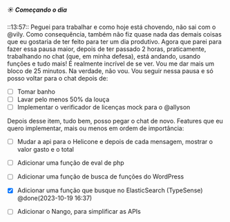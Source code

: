 ##### ☀️ Começando o dia
::13:57:: Peguei para trabalhar e como hoje está chovendo, não sai com o @vily. Como consequência, também não fiz quase nada das demais coisas que eu gostaria de ter feito para ter um dia produtivo.
Agora que parei para fazer essa pausa maior, depois de ter passado 2 horas, praticamente, trabalhando no chat (que, em minha defesa), está andando, usando funções e tudo mais! É realmente incrível de se ver. Vou me dar mais um bloco de 25 minutos. Na verdade, não vou. Vou seguir nessa pausa e só posso voltar para o chat depois de:
- [ ] Tomar banho
- [ ] Lavar pelo menos 50% da louça
- [ ] Implementar o verificador de licenças mock para o @allyson

Depois desse item, tudo bem, posso pegar o chat de novo. Features que eu quero implementar, mais ou menos em ordem de importância:
- [ ] Mudar a api para o Helicone e depois de cada mensagem, mostrar o valor gasto e o total
- [ ] Adicionar uma função de eval de php
- [ ] Adicionar uma função de busca de funções do WordPress
- [x] Adicionar uma função que busque no ElasticSearch (TypeSense) @done(2023-10-19 16:37)

- [ ] Adicionar o Nango, para simplificar as APIs